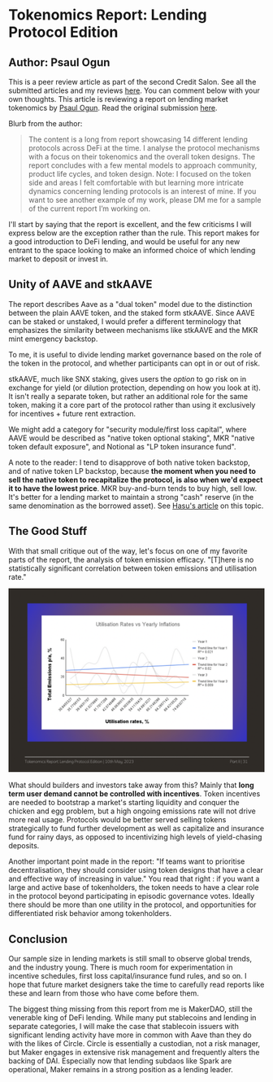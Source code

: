 # Tokenomics Report: Lending Protocol Edition
## Author: Psaul Ogun

This is a peer review article as part of the second Credit Salon. See all the submitted articles and my reviews [here](https://onetruekirk.github.io/). You can comment below with your own thoughts. This article is reviewing a report on lending market tokenomics by [Psaul Ogun](@psaul26ix). Read the original submission [here](https://drive.google.com/file/d/1UwJusd5oEQLDIOxATz5J13oB5VJIBP83/view).

Blurb from the author:

>The content is a long from report showcasing 14 different lending protocols across DeFi at the time. I analyse the protocol mechanisms with a focus on their tokenomics and the overall token designs. The report concludes with a few mental models to approach community, product life cycles, and token design.  Note: I focused on the token side and areas I felt comfortable with but learning more intricate dynamics concerning lending protocols is an interest of mine. If you want to see another example of my work, please DM me for a sample of the current report I’m working on.

I'll start by saying that the report is excellent, and the few criticisms I will express below are the exception rather than the rule. This report makes for a good introduction to DeFi lending, and would be useful for any new entrant to the space looking to make an informed choice of which lending market to deposit or invest in.

## Unity of AAVE and stkAAVE

The report describes Aave as a "dual token" model due to the distinction between the plain AAVE token, and the staked form stkAAVE. Since AAVE can be staked or unstaked, I would prefer a different terminology that emphasizes the similarity between mechanisms like stkAAVE and the MKR mint emergency backstop.

To me, it is useful to divide lending market governance based on the role of the token in the protocol, and whether participants can opt in or out of risk.

stkAAVE, much like SNX staking, gives users the *option* to go risk on in exchange for yield (or dilution protection, depending on how you look at it). It isn't really a separate token, but rather an additional role for the same token, making it a core part of the protocol rather than using it exclusively for incentives + future rent extraction.

We might add a category for "security module/first loss capital", where AAVE would be described as "native token optional staking", MKR "native token default exposure", and Notional as "LP token insurance fund".

A note to the reader: I tend to disapprove of both native token backstop, and of native token LP backstop, because **the moment when you need to sell the native token to recapitalize the protocol, is also when we'd expect it to have the lowest price**. MKR buy-and-burn tends to buy high, sell low. It's better for a lending market to maintain a strong "cash" reserve (in the same denomination as the borrowed asset). See [Hasu's article](https://uncommoncore.co/a-new-mental-model-for-defi-treasuries/) on this topic.

## The Good Stuff

With that small critique out of the way, let's focus on one of my favorite parts of the report, the analysis of token emission efficacy. "[T]here is no
statistically significant correlation between token emissions and utilisation rate."

![](../utilization_chart.png)

What should builders and investors take away from this? Mainly that **long term user demand cannot be controlled with incentives**. Token incentives are needed to bootstrap a market's starting liquidity and conquer the chicken and egg problem, but a high ongoing emissions rate will not drive more real usage. Protocols would be better served selling tokens strategically to fund further development as well as capitalize and insurance fund for rainy days, as opposed to incentivizing high levels of yield-chasing deposits.

Another important point made in the report: "If teams want to prioritise
decentralisation, they should consider using token designs that have a clear and effective way of increasing in value." You read that right : if you want a large and active base of tokenholders, the token needs to have a clear role in the protocol beyond participating in episodic governance votes. Ideally there should be more than one utility in the protocol, and opportunities for differentiated risk behavior among tokenholders.

## Conclusion

Our sample size in lending markets is still small to observe global trends, and the industry young. There is much room for experimentation in incentive schedules, first loss capital/insurance fund rules, and so on. I hope that future market designers take the time to carefully read reports like these and learn from those who have come before them.

The biggest thing missing from this report from me is MakerDAO, still the venerable king of DeFi lending. While many put stablecoins and lending in separate categories, I will make the case that stablecoin issuers with significant lending activity have more in common with Aave than they do with the likes of Circle. Circle is essentially a custodian, not a risk manager, but Maker engages in extensive risk management and frequently alters the backing of DAI. Especially now that lending subdaos like Spark are operational, Maker remains in a strong position as a lending leader.

<script src="https://utteranc.es/client.js"
        repo="OneTrueKirk/onetruekirk.github.io"
        issue-term="pathname"
        label="comment"
        theme="github-light"
        crossorigin="anonymous"
        async>
</script>


